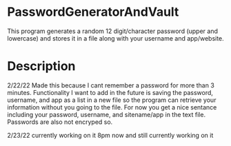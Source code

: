 # PasswordGeneratorAndVault
This program generates a random 12 digit/character password (upper and lowercase) and stores it in a file along with your username and app/website.

# Description

  2/22/22
Made this because I cant remember a password for more than 3 minutes. Functionality I want to add in the future is saving the password,
username, and app as a list in a new file so the program can retrieve your information without you going to the file. For now you get a
nice sentance including your password, username, and sitename/app in the text file. Passwords are also not encryped so. 

  2/23/22
  currently working on it
  8pm now and still currently working on it
